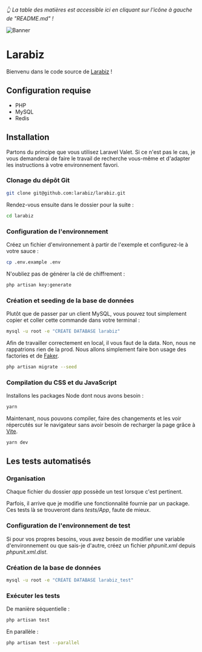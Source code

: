 *👆 La table des matières est accessible ici en cliquant sur l'icône à gauche de "README.md" !*

![Banner](https://user-images.githubusercontent.com/3613731/187457146-1bb62d24-19e1-4d94-b7f2-2914f30687d5.jpg)

# Larabiz

Bienvenu dans le code source de [Larabiz](https://larabiz.fr) !

## Configuration requise

- PHP
- MySQL
- Redis

## Installation

Partons du principe que vous utilisez Laravel Valet. Si ce n'est pas le cas, je vous demanderai de faire le travail de recherche vous-même et d'adapter les instructions à votre environnement favori.

### Clonage du dépôt Git

```bash
git clone git@github.com:larabiz/larabiz.git
```

Rendez-vous ensuite dans le dossier pour la suite :

```bash
cd larabiz
```

### Configuration de l'environnement

Créez un fichier d'environnement à partir de l'exemple et configurez-le à votre sauce :

```bash
cp .env.example .env
```

N'oubliez pas de générer la clé de chiffrement :

```bash
php artisan key:generate
```

### Création et seeding de la base de données

Plutôt que de passer par un client MySQL, vous pouvez tout simplement copier et coller cette commande dans votre terminal :

```bash
mysql -u root -e "CREATE DATABASE larabiz"
```

Afin de travailler correctement en local, il vous faut de la data. Non, nous ne rappatrions rien de la prod. Nous allons simplement faire bon usage des factories et de [Faker](https://github.com/fakerphp/faker).

```bash
php artisan migrate --seed
```

### Compilation du CSS et du JavaScript

Installons les packages Node dont nous avons besoin :

```bash
yarn
```

Maintenant, nous pouvons compiler, faire des changements et les voir répercutés sur le navigateur sans avoir besoin de recharger la page grâce à [Vite](https://vitejs.dev).

```bash
yarn dev
```

## Les tests automatisés

### Organisation

Chaque fichier du dossier *app* possède un test lorsque c'est pertinent.

Parfois, il arrive que je modifie une fonctionnalité fournie par un package. Ces tests là se trouveront dans *tests/App*, faute de mieux.

### Configuration de l'environnement de test

Si pour vos propres besoins, vous avez besoin de modifier une variable d'environnement ou que sais-je d'autre, créez un fichier *phpunit.xml* depuis *phpunit.xml.dist*.

### Création de la base de données

```bash
mysql -u root -e "CREATE DATABASE larabiz_test"
```

### Exécuter les tests

De manière séquentielle :

```bash
php artisan test
```

En parallèle :

```bash
php artisan test --parallel
```
